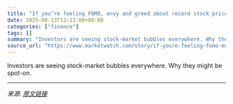 ```yaml
---
title: "If you’re feeling FOMO, envy and greed about record stock prices, you’re not alone. It’s how market bubbles form."
date: 2025-08-13T12:13:00+08:00
categories: ["finance"]
tags: []
summary: "Investors are seeing stock-market bubbles everywhere. Why they might be spot-on."
source_url: "https://www.marketwatch.com/story/if-youre-feeling-fomo-envy-and-greed-about-record-stock-prices-youre-not-alone-its-how-market-bubbles-form-9167d073?mod=mw_rss_topstories"
---
```


Investors are seeing stock-market bubbles everywhere. Why they might be spot-on.

---

*来源: [原文链接](https://www.marketwatch.com/story/if-youre-feeling-fomo-envy-and-greed-about-record-stock-prices-youre-not-alone-its-how-market-bubbles-form-9167d073?mod=mw_rss_topstories)*
